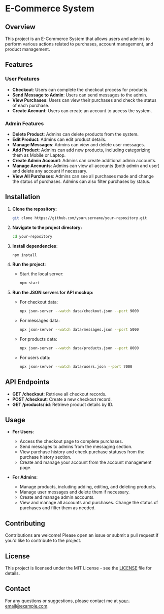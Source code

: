 # E-Commerce System

## Overview

This project is an E-Commerce System that allows users and admins to perform various actions related to purchases, account management, and product management.

## Features

### User Features
- **Checkout**: Users can complete the checkout process for products.
- **Send Message to Admin**: Users can send messages to the admin.
- **View Purchases**: Users can view their purchases and check the status of each purchase.
- **Create Account**: Users can create an account to access the system.

### Admin Features
- **Delete Product**: Admins can delete products from the system.
- **Edit Product**: Admins can edit product details.
- **Manage Messages**: Admins can view and delete user messages.
- **Add Product**: Admins can add new products, including categorizing them as Mobile or Laptop.
- **Create Admin Account**: Admins can create additional admin accounts.
- **Manage Accounts**: Admins can view all accounts (both admin and user) and delete any account if necessary.
- **View All Purchases**: Admins can see all purchases made and change the status of purchases. Admins can also filter purchases by status.

## Installation

1. **Clone the repository:**
    ```bash
    git clone https://github.com/yourusername/your-repository.git
    ```
2. **Navigate to the project directory:**
    ```bash
    cd your-repository
    ```
3. **Install dependencies:**
    ```bash
    npm install
    ```

4. **Run the project:**
    - Start the local server:
      ```bash
      npm start
      ```

5. **Run the JSON servers for API mockup:**
    - For checkout data:
      ```bash
      npx json-server --watch data/checkout.json --port 9000
      ```

    - For messages data:
      ```bash
      npx json-server --watch data/messages.json --port 5000
      ```

    - For products data:
      ```bash
      npx json-server --watch data/products.json --port 8000
      ```

    - For users data:
      ```bash
      npx json-server --watch data/users.json --port 7000
      ```

## API Endpoints

- **GET /checkout**: Retrieve all checkout records.
- **POST /checkout**: Create a new checkout record.
- **GET /products/:id**: Retrieve product details by ID.

## Usage

- **For Users**:
  - Access the checkout page to complete purchases.
  - Send messages to admins from the messaging section.
  - View purchase history and check purchase statuses from the purchase history section.
  - Create and manage your account from the account management page.

- **For Admins**:
  - Manage products, including adding, editing, and deleting products.
  - Manage user messages and delete them if necessary.
  - Create and manage admin accounts.
  - View and manage all accounts and purchases. Change the status of purchases and filter them as needed.

## Contributing

Contributions are welcome! Please open an issue or submit a pull request if you'd like to contribute to the project.

## License

This project is licensed under the MIT License - see the [LICENSE](LICENSE) file for details.

## Contact

For any questions or suggestions, please contact me at [your-email@example.com](mailto:your-email@example.com).
